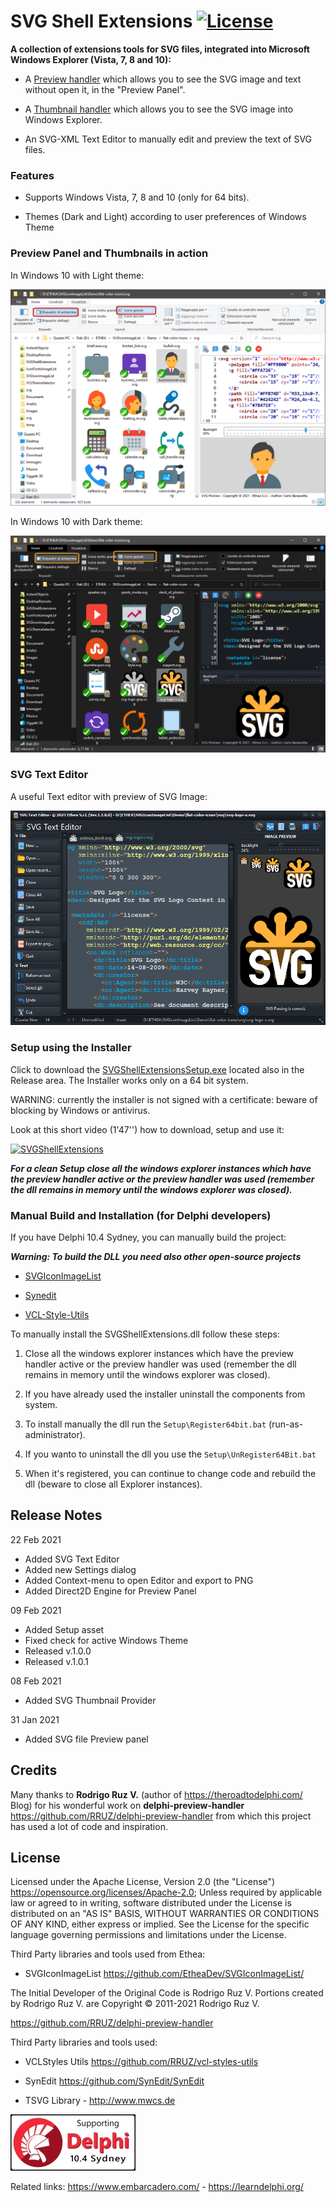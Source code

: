 # SVG Shell Extensions [![License](https://img.shields.io/badge/License-Apache%202.0-yellowgreen.svg)](https://opensource.org/licenses/Apache-2.0)

**A collection of extensions tools for SVG files, integrated into Microsoft Windows Explorer (Vista, 7, 8 and 10):**

- A [Preview handler](http://msdn.microsoft.com/en-us/magazine/cc163487.aspx)  which allows you to see the SVG image and text without open it, in the "Preview Panel".
 
- A [Thumbnail handler](https://docs.microsoft.com/en-us/windows/win32/shell/thumbnail-providers) which allows you to see the SVG image into Windows Explorer.

- An SVG-XML Text Editor to manually edit and preview the text of SVG files.

### Features ###
* Supports Windows Vista, 7, 8 and 10 (only for 64 bits).

* Themes (Dark and Light) according to user preferences of Windows Theme

### Preview Panel and Thumbnails in action ###

In Windows 10 with Light theme:

![Preview Thumbnails Light](./Images/PreviewThumbnailsLight.png)

In Windows 10 with Dark theme:

![Preview Thumbnails Dark](./Images/PreviewThumbnailsDark.png)

### SVG Text Editor ###

A useful Text editor with preview of SVG Image:

![SVG Text Editor Dark](./Images/SVGTextEditorDark.png)

### Setup using the Installer ###

Click to download the [SVGShellExtensionsSetup.exe](https://github.com/EtheaDev/SVGShellExtensions/releases/latest/download/SVGShellExtensionsSetup.exe) located also in the Release area. The Installer works only on a 64 bit system.

WARNING: currently the installer is not signed with a certificate: beware of blocking by Windows or antivirus.

Look at this short video (1'47'') how to download, setup and use it:

[![SVGShellExtensions](https://img.youtube.com/vi/B7hir4BGSJQ/0.jpg)](https://www.youtube.com/watch?v=B7hir4BGSJQ)

***For a clean Setup close all the windows explorer instances which have the preview handler active or the preview handler was used (remember the dll remains in memory until the windows explorer was closed).***

### Manual Build and Installation (for Delphi developers) ###

If you have Delphi 10.4 Sydney, you can manually build the project:

***Warning: To build the DLL you need also other open-source projects***

- [SVGIconImageList](https://github.com/EtheaDev/SVGIconImageList)

- [Synedit](https://github.com/SynEdit/SynEdit)

- [VCL-Style-Utils](https://github.com/RRUZ/vcl-styles-utils)

To manually install the SVGShellExtensions.dll follow these steps:

1. Close all the windows explorer instances which have the preview handler active or the preview handler was used (remember the dll remains in memory until the windows explorer was closed).
  
2. If you have already used the installer uninstall the components from system.
     
3. To install manually the dll run the `Setup\Register64bit.bat` (run-as-administrator).

4. If you wanto to uninstall the dll you use the `Setup\UnRegister64Bit.bat`

5. When it's registered, you can continue to change code and rebuild the dll (beware to close all Explorer instances).

## Release Notes ##

22 Feb 2021
- Added SVG Text Editor
- Added new Settings dialog
- Added Context-menu to open Editor and export to PNG
- Added Direct2D Engine for Preview Panel

09 Feb 2021
- Added Setup asset
- Fixed check for active Windows Theme
- Released v.1.0.0
- Released v.1.0.1

08 Feb 2021
- Added SVG Thumbnail Provider

31 Jan 2021
- Added SVG file Preview panel

## Credits ##

Many thanks to **Rodrigo Ruz V.** (author of https://theroadtodelphi.com/ Blog) for his wonderful work on **delphi-preview-handler** https://github.com/RRUZ/delphi-preview-handler from which this project has used a lot of code and inspiration.

## License ##

Licensed under the Apache License, Version 2.0 (the "License") https://opensource.org/licenses/Apache-2.0;
Unless required by applicable law or agreed to in writing, software distributed under the License is distributed on an "AS IS" BASIS, WITHOUT WARRANTIES OR CONDITIONS OF ANY KIND, either express or implied. See the License for the specific language governing permissions and limitations under the License.

Third Party libraries and tools used from Ethea:

- SVGIconImageList https://github.com/EtheaDev/SVGIconImageList/

The Initial Developer of the Original Code is Rodrigo Ruz V. Portions created by Rodrigo Ruz V. are Copyright © 2011-2021 Rodrigo Ruz V.

https://github.com/RRUZ/delphi-preview-handler

Third Party libraries and tools used:

- VCLStyles Utils https://github.com/RRUZ/vcl-styles-utils

- SynEdit https://github.com/SynEdit/SynEdit

- TSVG Library - http://www.mwcs.de

![Delphi 10.4 Sydney Support](/Setup/SupportingDelphi.jpg)

Related links: https://www.embarcadero.com/ - https://learndelphi.org/
